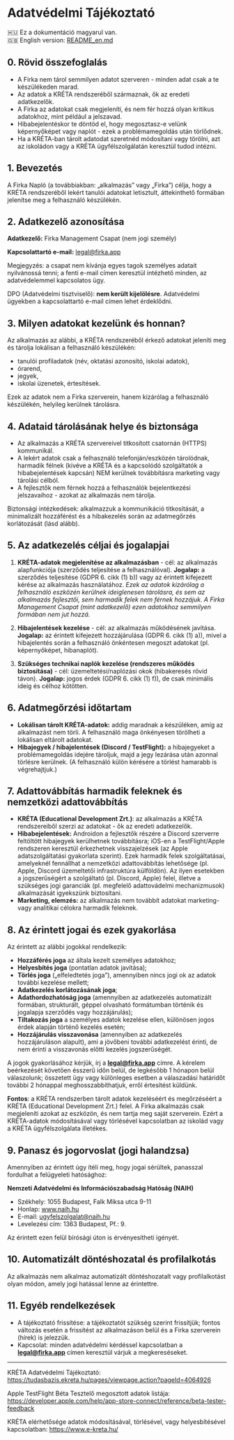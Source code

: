 # Adatvédelmi Tájékoztató

🇭🇺 Ez a dokumentáció magyarul van.  
🇬🇧 English version: [README_en.md](README_en.md)

## 0. Rövid összefoglalás
- A Firka nem tárol semmilyen adatot szerveren - minden adat csak a te készülékeden marad.
- Az adatok a KRÉTA rendszeréből származnak, ők az eredeti adatkezelők.
- A Firka az adatokat csak megjeleníti, és nem fér hozzá olyan kritikus adatokhoz, mint például a jelszavad.
- Hibabejelentéskor te döntöd el, hogy megosztasz-e velünk képernyőképet vagy naplót - ezek a problémamegoldás után törlődnek.
- Ha a KRÉTA-ban tárolt adatodat szeretnéd módosítani vagy törölni, azt az iskoládon vagy a KRÉTA ügyfélszolgálatán keresztül tudod intézni.

## 1. Bevezetés
A Firka Napló (a továbbiakban: „alkalmazás” vagy „Firka”) célja, hogy a KRÉTA rendszeréből lekért tanulói adatokat letisztult, áttekinthető formában jelenítse meg a felhasználó készülékén.

## 2. Adatkezelő azonosítása
**Adatkezelő:** Firka Management Csapat (nem jogi személy)

**Kapcsolattartó e-mail:** legal@firka.app

Megjegyzés: a csapat nem kívánja egyes tagok személyes adatait nyilvánossá tenni; a fenti e-mail címen keresztül intézhető minden, az adatvédelemmel kapcsolatos ügy.

DPO (Adatvédelmi tisztviselő): **nem került kijelölésre**. Adatvédelmi ügyekben a kapcsolattartó e-mail címen lehet érdeklődni.

## 3. Milyen adatokat kezelünk és honnan?
Az alkalmazás az alábbi, a KRÉTA rendszeréből érkező adatokat jeleníti meg és tárolja lokálisan a felhasználó készülékén:
- tanulói profiladatok (név, oktatási azonosító, iskolai adatok),
- órarend,
- jegyek,
- iskolai üzenetek, értesítések.

Ezek az adatok nem a Firka szerverein, hanem kizárólag a felhasználó készülékén, helyileg kerülnek tárolásra.

## 4. Adataid tárolásának helye és biztonsága
- Az alkalmazás a KRÉTA szervereivel titkosított csatornán (HTTPS) kommunikál.
- A lekért adatok csak a felhasználó telefonján/eszközén tárolódnak, harmadik félnek (kivéve a KRÉTA és a kapcsolódó szolgáltatók a hibabejelentések kapcsán) NEM kerülnek továbbításra marketing vagy tárolási célból.
- A fejlesztők nem férnek hozzá a felhasználók bejelentkezési jelszavaihoz - azokat az alkalmazás nem tárolja.

Biztonsági intézkedések: alkalmazzuk a kommunikáció titkosítását, a minimalizált hozzáférést és a hibakezelés során az adatmegőrzés korlátozását (lásd alább).

## 5. Az adatkezelés céljai és jogalapjai
1. **KRÉTA-adatok megjelenítése az alkalmazásban** - cél: az alkalmazás alapfunkciója (szerződés teljesítése a felhasználóval). **Jogalap:** a szerződés teljesítése (GDPR 6. cikk (1) b)) vagy az érintett kifejezett kérése az alkalmazás használatához. *Ezek az adatok kizárólag a felhasználó eszközén kerülnek ideiglenesen tárolásra, és sem az alkalmazás fejlesztői, sem harmadik felek nem férnek hozzájuk. A Firka Management Csapat (mint adatkezelő) ezen adatokhoz semmilyen formában nem jut hozzá.*

2. **Hibajelentések kezelése** - cél: az alkalmazás működésének javítása. **Jogalap:** az érintett kifejezett hozzájárulása (GDPR 6. cikk (1) a)), mivel a hibajelentés során a felhasználó önkéntesen megoszt adatokat (pl. képernyőképet, hibanaplót).

3. **Szükséges technikai naplók kezelése (rendszeres működés biztosítása)** - cél: üzemeltetési/naplózási okok (hibakeresés rövid távon). **Jogalap:** jogos érdek (GDPR 6. cikk (1) f)), de csak minimális ideig és célhoz kötötten.

## 6. Adatmegőrzési időtartam
- **Lokálisan tárolt KRÉTA-adatok:** addig maradnak a készüléken, amíg az alkalmazást nem törli. A felhasználó maga önkényesen törölheti a lokálisan eltárolt adatokat.
- **Hibajegyek / hibajelentések (Discord / TestFlight):** a hibajegyeket a problémamegoldás idejére tároljuk, majd a jegy lezárása után azonnal törlésre kerülnek. (A felhasználó külön kérésére a törlést hamarabb is végrehajtjuk.)

## 7. Adattovábbítás harmadik feleknek és nemzetközi adattovábbítás
- **KRÉTA (Educational Development Zrt.)**: az alkalmazás a KRÉTA rendszereiből szerzi az adatokat - ők az eredeti adatkezelők.
- **Hibabejelentések:** Androidon a fejlesztők részére a Discord szerverre feltöltött hibajegyek kerülhetnek továbbításra; iOS-en a TestFlight/Apple rendszeren keresztül érkezhetnek visszajelzések (az Apple adatszolgáltatási gyakorlata szerint). Ezek harmadik felek szolgáltatásai, amelyeknél fennállhat a nemzetközi adattovábbítás lehetősége (pl. Apple, Discord üzemeltetői infrastruktúra külföldön). Az ilyen esetekben a jogszerűségért a szolgáltató (pl. Discord, Apple) felel, illetve a szükséges jogi garanciák (pl. megfelelő adattovádelmi mechanizmusok) alkalmazását igyekszünk biztosítani.
- **Marketing, elemzés:** az alkalmazás nem továbbít adatokat marketing- vagy analitikai célokra harmadik feleknek.

## 8. Az érintett jogai és ezek gyakorlása
Az érintett az alábbi jogokkal rendelkezik:
- **Hozzáférés joga** az általa kezelt személyes adatokhoz;
- **Helyesbítés joga** (pontatlan adatok javítása);
- **Törlés joga** („elfeledtetés joga”), amennyiben nincs jogi ok az adatok további kezelése mellett;
- **Adatkezelés korlátozásának joga**;
- **Adathordozhatóság joga** (amennyiben az adatkezelés automatizált formában, strukturált, géppel olvasható formátumban történik és jogalapja szerződés vagy hozzájárulás);
- **Tiltakozás joga** a személyes adatok kezelése ellen, különösen jogos érdek alapján történő kezelés esetén;
- **Hozzájárulás visszavonása** (amennyiben az adatkezelés hozzájáruláson alapult), ami a jövőbeni további adatkezelést érinti, de nem érinti a visszavonás előtti kezelés jogszerűségét.

A jogok gyakorlásához kérjük, írj a **legal@firka.app** címre. A kérelem beérkezését követően ésszerű időn belül, de legkésőbb 1 hónapon belül válaszolunk; összetett ügy vagy különleges esetben a válaszadási határidőt további 2 hónappal meghosszabbíthatjuk, erről értesítést küldünk.

**Fontos**: a KRÉTA rendszerben tárolt adatok kezeléséért és megőrzéséért a KRÉTA (Educational Development Zrt.) felel. A Firka alkalmazás csak megjeleníti azokat az eszközön, és nem tartja meg saját szerverein. Ezért a KRÉTA-adatok módosításával vagy törlésével kapcsolatban az iskolád vagy a KRÉTA ügyfélszolgálata illetékes.

## 9. Panasz és jogorvoslat (jogi halandzsa)
Amennyiben az érintett úgy ítéli meg, hogy jogai sérültek, panasszal fordulhat a felügyeleti hatósághoz:

**Nemzeti Adatvédelmi és Információszabadság Hatóság (NAIH)**
- Székhely: 1055 Budapest, Falk Miksa utca 9-11
- Honlap: www.naih.hu
- E-mail: ugyfelszolgalat@naih.hu
- Levelezési cím: 1363 Budapest, Pf.: 9.

Az érintett ezen felül bírósági úton is érvényesítheti igényét.

## 10. Automatizált döntéshozatal és profilalkotás
Az alkalmazás nem alkalmaz automatizált döntéshozatalt vagy profilalkotást olyan módon, amely jogi hatással lenne az érintettre.

## 11. Egyéb rendelkezések
- A tájékoztató frissítése: a tájékoztatót szükség szerint frissítjük; fontos változás esetén a frissítést az alkalmazáson belül és a Firka szerverein (hírek) is jelezzük.
- Kapcsolat: minden adatvédelmi kérdéssel kapcsolatban a **legal@firka.app** címen keresztül várjuk a megkereséseket.

---

KRÉTA Adatvédelmi Tájékoztató: https://tudasbazis.ekreta.hu/pages/viewpage.action?pageId=4064926

Apple TestFlight Béta Tesztelő megosztott adatok listája: https://developer.apple.com/help/app-store-connect/reference/beta-tester-feedback

KRÉTA elérhetősége adatok módosításával, törlésével, vagy helyesbítésével kapcsolatban: https://www.e-kreta.hu/